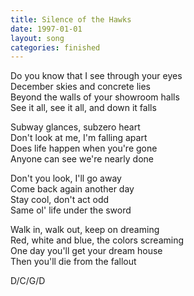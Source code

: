 ```yaml
---
title: Silence of the Hawks
date: 1997-01-01
layout: song
categories: finished
---
```

Do you know that I see through your eyes  
December skies and concrete lies  
Beyond the walls of your showroom halls  
See it all, see it all, and down it falls

Subway glances, subzero heart  
Don't look at me, I'm falling apart  
Does life happen when you're gone  
Anyone can see we're nearly done

Don't you look, I'll go away  
Come back again another day  
Stay cool, don't act odd  
Same ol' life under the sword

Walk in, walk out, keep on dreaming  
Red, white and blue, the colors screaming  
One day you'll get your dream house  
Then you'll die from the fallout

<div class="chords">D/C/G/D</div>
